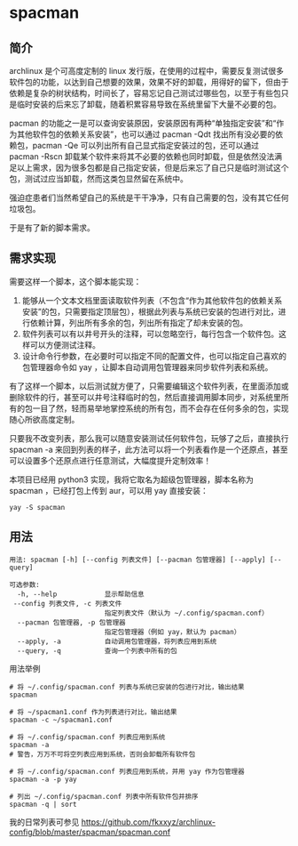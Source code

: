 # spacman #

## 简介 ##

archlinux 是个可高度定制的 linux 发行版，在使用的过程中，需要反复测试很多软件包的功能，以达到自己想要的效果，效果不好的卸载，用得好的留下，但由于依赖是复杂的树状结构，时间长了，容易忘记自己测试过哪些包，以至于有些包只是临时安装的后来忘了卸载，随着积累容易导致在系统里留下大量不必要的包。

pacman 的功能之一是可以查询安装原因，安装原因有两种“单独指定安装”和“作为其他软件包的依赖关系安装”，也可以通过 pacman -Qdt 找出所有没必要的依赖包，pacman -Qe 可以列出所有自己显式指定安装过的包，还可以通过 pacman -Rscn 卸载某个软件来将其不必要的依赖也同时卸载，但是依然没法满足以上需求，因为很多包都是自己指定安装，但是后来忘了自己只是临时测试这个包，测试过应当卸载，然而这类包显然留在系统中。

强迫症患者们当然希望自己的系统是干干净净，只有自己需要的包，没有其它任何垃圾包。

于是有了新的脚本需求。

## 需求实现 ##

需要这样一个脚本，这个脚本能实现：

1. 能够从一个文本文档里面读取软件列表（不包含“作为其他软件包的依赖关系安装”的包，只需要指定顶层包），根据此列表与系统已安装的包进行对比，进行依赖计算，列出所有多余的包，列出所有指定了却未安装的包。
2. 软件列表可以有以井号开头的注释，可以忽略空行，每行包含一个软件包。这样可以方便测试注释。
3. 设计命令行参数，在必要时可以指定不同的配置文件，也可以指定自己喜欢的包管理器命令如 yay ，让脚本自动调用包管理器来同步软件列表和系统。

有了这样一个脚本，以后测试就方便了，只需要编辑这个软件列表，在里面添加或删除软件的行，甚至可以井号注释临时的包，然后直接调用脚本同步，对系统里所有的包一目了然，轻而易举地掌控系统的所有包，而不会存在任何多余的包，实现随心所欲高度定制。

只要我不改变列表，那么我可以随意安装测试任何软件包，玩够了之后，直接执行 spacman -a 来回到列表的样子，此方法可以将一个列表看作是一个还原点，甚至可以设置多个还原点进行任意测试，大幅度提升定制效率！

本项目已经用 python3 实现，我将它取名为超级包管理器，脚本名称为 spacman ，已经打包上传到 aur，可以用 yay 直接安装：

```shell
yay -S spacman
```



## 用法 ##

```
用法: spacman [-h] [--config 列表文件] [--pacman 包管理器] [--apply] [--query]

可选参数:
  -h, --help            显示帮助信息
 --config 列表文件, -c 列表文件
                        指定列表文件（默认为 ~/.config/spacman.conf）
  --pacman 包管理器, -p 包管理器
                        指定包管理器（例如 yay，默认为 pacman）
  --apply, -a           自动调用包管理器，将列表应用到系统
  --query, -q           查询一个列表中所有的包
```

用法举例

```shell
# 将 ~/.config/spacman.conf 列表与系统已安装的包进行对比，输出结果
spacman

# 将 ~/spacman1.conf 作为列表进行对比，输出结果
spacman -c ~/spacman1.conf

# 将 ~/.config/spacman.conf 列表应用到系统
spacman -a
# 警告，万万不可将空列表应用到系统，否则会卸载所有软件包

# 将 ~/.config/spacman.conf 列表应用到系统，并用 yay 作为包管理器
spacman -a -p yay

# 列出 ~/.config/spacman.conf 列表中所有软件包并排序
spacman -q | sort
```

我的日常列表可参见 https://github.com/fkxxyz/archlinux-config/blob/master/spacman/spacman.conf

